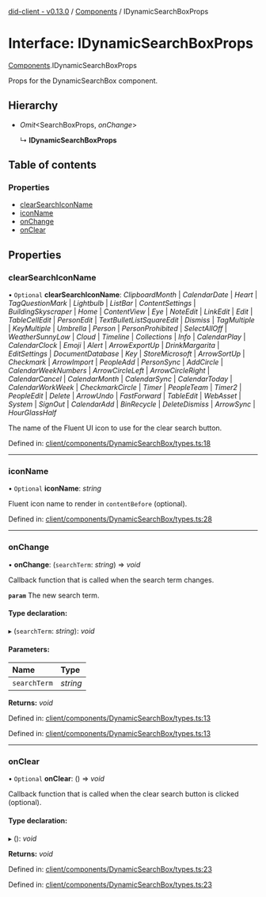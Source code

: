 [did-client - v0.13.0](../README.md) / [Components](../modules/components.md) / IDynamicSearchBoxProps

# Interface: IDynamicSearchBoxProps

[Components](../modules/components.md).IDynamicSearchBoxProps

Props for the DynamicSearchBox component.

## Hierarchy

* *Omit*<SearchBoxProps, *onChange*\>

  ↳ **IDynamicSearchBoxProps**

## Table of contents

### Properties

- [clearSearchIconName](components.idynamicsearchboxprops.md#clearsearchiconname)
- [iconName](components.idynamicsearchboxprops.md#iconname)
- [onChange](components.idynamicsearchboxprops.md#onchange)
- [onClear](components.idynamicsearchboxprops.md#onclear)

## Properties

### clearSearchIconName

• `Optional` **clearSearchIconName**: *ClipboardMonth* \| *CalendarDate* \| *Heart* \| *TagQuestionMark* \| *Lightbulb* \| *ListBar* \| *ContentSettings* \| *BuildingSkyscraper* \| *Home* \| *ContentView* \| *Eye* \| *NoteEdit* \| *LinkEdit* \| *Edit* \| *TableCellEdit* \| *PersonEdit* \| *TextBulletListSquareEdit* \| *Dismiss* \| *TagMultiple* \| *KeyMultiple* \| *Umbrella* \| *Person* \| *PersonProhibited* \| *SelectAllOff* \| *WeatherSunnyLow* \| *Cloud* \| *Timeline* \| *Collections* \| *Info* \| *CalendarPlay* \| *CalendarClock* \| *Emoji* \| *Alert* \| *ArrowExportUp* \| *DrinkMargarita* \| *EditSettings* \| *DocumentDatabase* \| *Key* \| *StoreMicrosoft* \| *ArrowSortUp* \| *Checkmark* \| *ArrowImport* \| *PeopleAdd* \| *PersonSync* \| *AddCircle* \| *CalendarWeekNumbers* \| *ArrowCircleLeft* \| *ArrowCircleRight* \| *CalendarCancel* \| *CalendarMonth* \| *CalendarSync* \| *CalendarToday* \| *CalendarWorkWeek* \| *CheckmarkCircle* \| *Timer* \| *PeopleTeam* \| *Timer2* \| *PeopleEdit* \| *Delete* \| *ArrowUndo* \| *FastForward* \| *TableEdit* \| *WebAsset* \| *System* \| *SignOut* \| *CalendarAdd* \| *BinRecycle* \| *DeleteDismiss* \| *ArrowSync* \| *HourGlassHalf*

The name of the Fluent UI icon to use for the clear search button.

Defined in: [client/components/DynamicSearchBox/types.ts:18](https://github.com/Puzzlepart/did/blob/dev/client/components/DynamicSearchBox/types.ts#L18)

___

### iconName

• `Optional` **iconName**: *string*

Fluent icon name to render in `contentBefore` (optional).

Defined in: [client/components/DynamicSearchBox/types.ts:28](https://github.com/Puzzlepart/did/blob/dev/client/components/DynamicSearchBox/types.ts#L28)

___

### onChange

• **onChange**: (`searchTerm`: *string*) => *void*

Callback function that is called when the search term changes.

**`param`** The new search term.

#### Type declaration:

▸ (`searchTerm`: *string*): *void*

#### Parameters:

Name | Type |
:------ | :------ |
`searchTerm` | *string* |

**Returns:** *void*

Defined in: [client/components/DynamicSearchBox/types.ts:13](https://github.com/Puzzlepart/did/blob/dev/client/components/DynamicSearchBox/types.ts#L13)

Defined in: [client/components/DynamicSearchBox/types.ts:13](https://github.com/Puzzlepart/did/blob/dev/client/components/DynamicSearchBox/types.ts#L13)

___

### onClear

• `Optional` **onClear**: () => *void*

Callback function that is called when the clear search button is clicked (optional).

#### Type declaration:

▸ (): *void*

**Returns:** *void*

Defined in: [client/components/DynamicSearchBox/types.ts:23](https://github.com/Puzzlepart/did/blob/dev/client/components/DynamicSearchBox/types.ts#L23)

Defined in: [client/components/DynamicSearchBox/types.ts:23](https://github.com/Puzzlepart/did/blob/dev/client/components/DynamicSearchBox/types.ts#L23)
